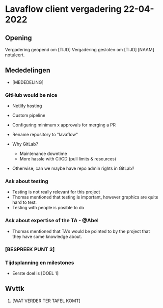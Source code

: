 # Lavaflow client vergadering 22-04-2022

## Opening

Vergadering geopend om [TIJD]
Vergadering gesloten om [TIJD]
[NAAM] notuleert.

## Mededelingen

- [MEDEDELING]

### GitHub would be nice

- Netlify hosting
- Custom pipeline
- Configuring minimum x approvals for merging a PR
- Rename repository to "lavaflow"

- Why GitLab?
  - Maintenance downtime
  - More hassle with CI/CD (pull limits & resources)
- Otherwise, can we maybe have repo admin rights in GitLab?

### Ask about testing

- Testing is not really relevant for this project
- Thomas mentioned that testing is important, however graphics are quite hard to test.
- Testing with people is posible to do

### Ask about expertise of the TA - @Abel

- Thomas mentioned that TA's would be pointed to by the project that they have some knowledge about.

### [BESPREEK PUNT 3]

### Tijdsplanning en milestones

- Eerste doel is [DOEL 1]

## Wvttk

1. [WAT VERDER TER TAFEL KOMT]
